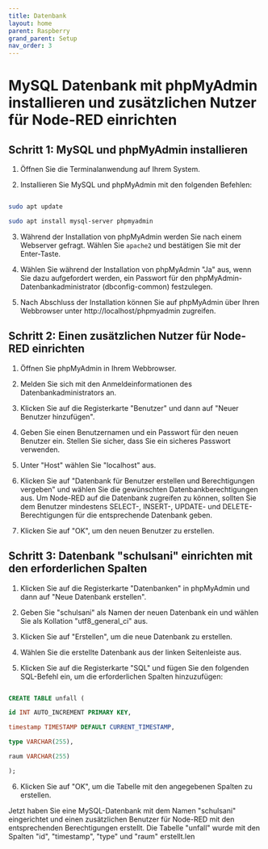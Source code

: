 ```yaml
---
title: Datenbank
layout: home
parent: Raspberry
grand_parent: Setup
nav_order: 3
---
```

# MySQL Datenbank mit phpMyAdmin installieren und zusätzlichen Nutzer für Node-RED einrichten

## Schritt 1: MySQL und phpMyAdmin installieren

1. Öffnen Sie die Terminalanwendung auf Ihrem System.

2. Installieren Sie MySQL und phpMyAdmin mit den folgenden Befehlen:

```bash

sudo apt update

sudo apt install mysql-server phpmyadmin

```

3. Während der Installation von phpMyAdmin werden Sie nach einem Webserver gefragt. Wählen Sie `apache2` und bestätigen Sie mit der Enter-Taste.

4. Wählen Sie während der Installation von phpMyAdmin "Ja" aus, wenn Sie dazu aufgefordert werden, ein Passwort für den phpMyAdmin-Datenbankadministrator (dbconfig-common) festzulegen.

5. Nach Abschluss der Installation können Sie auf phpMyAdmin über Ihren Webbrowser unter http://localhost/phpmyadmin zugreifen.

## Schritt 2: Einen zusätzlichen Nutzer für Node-RED einrichten

1. Öffnen Sie phpMyAdmin in Ihrem Webbrowser.

2. Melden Sie sich mit den Anmeldeinformationen des Datenbankadministrators an.

3. Klicken Sie auf die Registerkarte "Benutzer" und dann auf "Neuer Benutzer hinzufügen".

4. Geben Sie einen Benutzernamen und ein Passwort für den neuen Benutzer ein. Stellen Sie sicher, dass Sie ein sicheres Passwort verwenden.

5. Unter "Host" wählen Sie "localhost" aus.

6. Klicken Sie auf "Datenbank für Benutzer erstellen und Berechtigungen vergeben" und wählen Sie die gewünschten Datenbankberechtigungen aus. Um Node-RED auf die Datenbank zugreifen zu können, sollten Sie dem Benutzer mindestens SELECT-, INSERT-, UPDATE- und DELETE-Berechtigungen für die entsprechende Datenbank geben.

7. Klicken Sie auf "OK", um den neuen Benutzer zu erstellen.

## Schritt 3: Datenbank "schulsani" einrichten mit den erforderlichen Spalten

1. Klicken Sie auf die Registerkarte "Datenbanken" in phpMyAdmin und dann auf "Neue Datenbank erstellen".

2. Geben Sie "schulsani" als Namen der neuen Datenbank ein und wählen Sie als Kollation "utf8_general_ci" aus.

3. Klicken Sie auf "Erstellen", um die neue Datenbank zu erstellen.

4. Wählen Sie die erstellte Datenbank aus der linken Seitenleiste aus.

5. Klicken Sie auf die Registerkarte "SQL" und fügen Sie den folgenden SQL-Befehl ein, um die erforderlichen Spalten hinzuzufügen:

```sql

CREATE TABLE unfall (

id INT AUTO_INCREMENT PRIMARY KEY,

timestamp TIMESTAMP DEFAULT CURRENT_TIMESTAMP,

type VARCHAR(255),

raum VARCHAR(255)

);

```

6. Klicken Sie auf "OK", um die Tabelle mit den angegebenen Spalten zu erstellen.

Jetzt haben Sie eine MySQL-Datenbank mit dem Namen "schulsani" eingerichtet und einen zusätzlichen Benutzer für Node-RED mit den entsprechenden Berechtigungen erstellt. Die Tabelle "unfall" wurde mit den Spalten "id", "timestamp", "type" und "raum" erstellt.len

